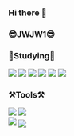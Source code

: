 ### Hi there 👋

<!--
**JWJW1/JWJW1** is a ✨ _special_ ✨ repository because its `README.md` (this file) appears on your GitHub profile.

Here are some ideas to get you started:

- 🔭 I’m currently working on ...
- 🌱 I’m currently learning ...
- 👯 I’m looking to collaborate on ...
- 🤔 I’m looking for help with ...
- 💬 Ask me about ...
- 📫 How to reach me: ...
- 😄 Pronouns: ...
- ⚡ Fun fact: ...
[![Top Langs](https://github-readme-stats.vercel.app/api/top-langs/?username=JWJW1&layout=compact)](https://github.com/JWJW1/github-readme-stats)
-->
<h3>😎JWJW1😎</h3>

<h3>📝Studying📝</h3>
<div>
<img src="https://img.shields.io/badge/HTML5-E34F26?style=flat-square&logo=HTML5&logoColor=white"/>
<img src="https://img.shields.io/badge/CSS3-1572B6?style=flat-square&logo=CSS3&logoColor=white"/>
<img src="https://img.shields.io/badge/JavaScript-F7DF1E?style=flat-square&logo=JavaScript&logoColor=black"/>
<img src="https://img.shields.io/badge/Node.js-339933?style=flat-square&logo=Node.js&logoColor=white"/>
<img src="https://img.shields.io/badge/Pug-A86454?style=flat-square&logo=Pug&logoColor=white"/>
<img src="https://img.shields.io/badge/MongoDB-47A248?style=flat-square&logo=MongoDB&logoColor=white"/>
</div>
<h3>⚒️Tools⚒️</h3>
<div>
<img src="https://img.shields.io/badge/GitHub-181717?style=flat-square&logo=GitHub&logoColor=white"/>
<img src="https://img.shields.io/badge/VisualStudioCode-007ACC?style=flat-square&logo=VisualStudioCode&logoColor=white"/>
</div>

<img src="https://github-readme-stats.vercel.app/api/top-langs/?username=JWJW1"/>
<a href="https://github.com/JWJW1">
    <img align="center" src="https://github-readme-stats.vercel.app/api/top-langs/?username=JWJW1&layout=compact&show_icons=true&show_owner=ture&hide_title=true&theme=nord&hide=Objective%2DC,c,scss,shell,ruby,dart,swift" />
  </a>
